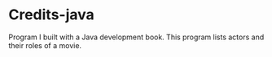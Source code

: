 # Credits-java
Program I built with a Java development book. This program lists actors and their roles of a movie.
